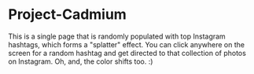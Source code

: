 # Project-Cadmium
This is a single page that is randomly populated with top Instagram hashtags, which forms a "splatter" effect. You can click anywhere on the screen for a random hashtag and get directed to that collection of photos on Instagram. Oh, and, the color shifts too. :)
